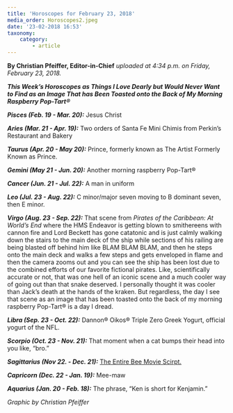 ```yaml
---
title: 'Horoscopes for February 23, 2018'
media_order: Horoscopes2.jpeg
date: '23-02-2018 16:53'
taxonomy:
    category:
        - article
---
```


**By Christian Pfeiffer, Editor-in-Chief** _uploaded at 4:34 p.m. on Friday, February 23, 2018._

_**This Week’s Horoscopes as Things I Love Dearly but Would Never Want to Find as an Image That has Been Toasted onto the Back of My Morning Raspberry Pop-Tart®**_

**_Pisces (Feb. 19 - Mar. 20):_** Jesus Christ

**_Aries (Mar. 21 - Apr. 19):_** Two orders of Santa Fe Mini Chimis from Perkin’s Restaurant and Bakery

**_Taurus (Apr. 20 - May 20):_** Prince, formerly known as The Artist Formerly Known as Prince.

**_Gemini (May 21 - Jun. 20):_** Another morning raspberry Pop-Tart®

**_Cancer (Jun. 21 - Jul. 22):_** A man in uniform

**_Leo (Jul. 23 - Aug. 22):_** C minor/major seven moving to B dominant seven, then E minor.

**_Virgo (Aug. 23 - Sep. 22):_** That scene from _Pirates of the Caribbean: At World’s End_ where the HMS Endeavor is getting blown to smithereens with cannon fire and Lord Beckett has gone catatonic and is just calmly walking down the stairs to the main deck of the ship while sections of his railing are being blasted off behind him like BLAM BLAM BLAM, and then he steps onto the main deck and walks a few steps and gets enveloped in flame and then the camera zooms out and you can see the ship has been lost due to the combined efforts of our favorite fictional pirates. Like, scientifically accurate or not, that was one hell of an iconic scene and a much cooler way of going out than that snake deserved. I personally thought it was cooler than Jack’s death at the hands of the kraken. But regardless, the day I see that scene as an image that has been toasted onto the back of my morning raspberry Pop-Tart® is a day I dread.

**_Libra (Sep. 23 - Oct. 22):_** Dannon® Oikos® Triple Zero Greek Yogurt, official yogurt of the NFL.

**_Scorpio (Oct. 23 - Nov. 21):_** That moment when a cat bumps their head into you like, “bro.”

**_Sagittarius (Nov 22. - Dec. 21):_** [The Entire Bee Movie Scirpt.](http://www.script-o-rama.com/movie_scripts/a1/bee-movie-script-transcript-seinfeld.html)

**_Capricorn (Dec. 22 - Jan. 19):_** Mee-maw

**_Aquarius (Jan. 20 - Feb. 18):_** The phrase, “Ken is short for Kenjamin.”

_Graphic by Christian Pfeiffer_